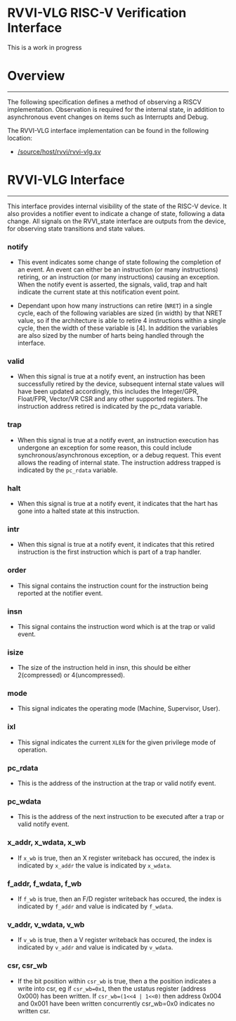 # RVVI-VLG RISC-V Verification Interface

This is a work in progress

# Overview
----
The following specification defines a method of observing a RISCV
implementation. Observation is required for the internal state, in addition to
asynchronous event changes on items such as Interrupts and Debug.

The RVVI-VLG interface implementation can be found in the following location:
- [/source/host/rvvi/rvvi-vlg.sv](../source/host/rvvi/rvvi-vlg.sv)


# RVVI-VLG Interface
----
This interface provides internal visibility of the state of the RISC-V device.
It also provides a notifier event to indicate a change of state, following a
data change. All signals on the RVVI_state interface are outputs from the
device, for observing state transitions and state values.

### notify
- This event indicates some change of state following the completion of an
  event. An event can either be an instruction (or many instructions) retiring,
  or an instruction (or many instructions) causing an exception. When the notify
  event is asserted, the signals, valid, trap and halt indicate the current
  state at this notification event point.

- Dependant upon how many instructions can retire (`NRET`) in a single cycle,
  each of the following variables are sized (in width) by that NRET value, so if
  the architecture is able to retire 4 instructions within a single cycle, then
  the width of these variable is [4]. In addition the variables are also sized
  by the number of harts being handled through the interface.

### valid
- When this signal is true at a notify event, an instruction has been
  successfully retired by the device, subsequent internal state values will have
  been updated accordingly, this includes the Integer/GPR, Float/FPR, Vector/VR
  CSR and any other supported registers. The instruction address retired is
  indicated by the pc_rdata variable.

### trap
- When this signal is true at a notify event, an instruction execution has
  undergone an exception for some reason, this could include
  synchronous/asynchronous exception, or a debug request. This event allows the
  reading of internal state. The instruction address trapped is indicated by the
  `pc_rdata` variable.

### halt
- When this signal is true at a notify event, it indicates that the hart has
  gone into a halted state at this instruction.

### intr
- When this signal is true at a notify event, it indicates that this retired
  instruction is the first instruction which is part of a trap handler.

### order
- This signal contains the instruction count for the instruction being reported
  at the notifier event.

### insn
- This signal contains the instruction word which is at the trap or valid event.

### isize
- The size of the instruction held in insn, this should be either 2(compressed)
  or 4(uncompressed).

### mode
- This signal indicates the operating mode (Machine, Supervisor, User).

### ixl
- This signal indicates the current `XLEN` for the given privilege mode of
  operation.

### pc_rdata
- This is the address of the instruction at the trap or valid notify event.

### pc_wdata
- This is the address of the next instruction to be executed after a trap or
  valid notify event.

### x_addr, x_wdata, x_wb
- If `x_wb` is true, then an X register writeback has occured, the index is
  indicated by `x_addr` the value is indicated by `x_wdata`.

### f_addr, f_wdata, f_wb
- If `f_wb` is true, then an F/D register writeback has occured, the index is
  indicated by `f_addr` and value is indicated by `f_wdata`.

### v_addr, v_wdata, v_wb
- If `v_wb` is true, then a V register writeback has occured, the index is
  indicated by `v_addr` and value is indicated by `v_wdata`.

### csr, csr_wb
- If the bit position within `csr_wb` is true, then a the position indicates a
  write into csr, eg if `csr_wb=0x1`, then the ustatus register (address 0x000)
  has been written. If `csr_wb=(1<<4 | 1<<0)` then address 0x004 and 0x001 have
  been written concurrently csr_wb=0x0 indicates no written csr.
